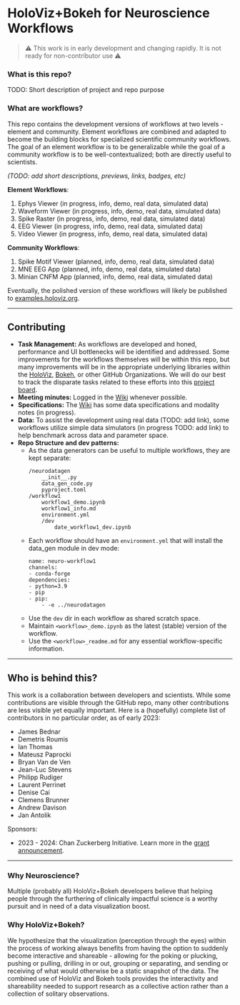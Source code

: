 # HoloViz+Bokeh for Neuroscience Workflows

> :warning: This work is in early development and changing rapidly. It is not ready for non-contributor use :warning:

### What is this repo?

TODO: Short description of project and repo purpose

### What are workflows?

This repo contains the development versions of workflows at two levels - element and community. Element workflows are combined and adapted to become the building blocks for specialized scientific community workflows. The goal of an element workflow is to be generalizable while the goal of a community workflow is to be well-contextualized; both are directly useful to scientists.

*(TODO: add short descriptions, previews, links, badges, etc)*

**Element Workflows**:

1. Ephys Viewer (in progress, info, demo, real data, simulated data)
2. Waveform Viewer (in progress, info, demo, real data, simulated data)
3. Spike Raster (in progress, info, demo, real data, simulated data)
4. EEG Viewer (in progress, info, demo, real data, simulated data)
5. Video Viewer (in progress, info, demo, real data, simulated data)

**Community Workflows**:

1. Spike Motif Viewer (planned, info, demo, real data, simulated data)
2. MNE EEG App (planned, info, demo, real data, simulated data)
3. Minian CNFM App (planned, info, demo, real data, simulated data)

Eventually, the polished version of these workflows will likely be published to [examples.holoviz.org](https://examples.pyviz.org/).

---
## Contributing

- **Task Management:** As workflows are developed and honed, performance and UI bottlenecks will be identified and addressed. Some improvements for the workflows themselves will be within this repo, but many improvements will be in the appropriate underlying libraries within the [HoloViz](https://github.com/holoviz/), [Bokeh](https://github.com/bokeh), or other GitHub Organizations. We will do our best to track the disparate tasks related to these efforts into this [project board](https://github.com/orgs/holoviz-topics/projects/1).
- **Meeting minutes:** Logged in the [Wiki](https://github.com/holoviz-topics/neuro/wiki) whenever possible.
- **Specifications:** The [Wiki](https://github.com/holoviz-topics/neuro/wiki) has some data specifications and modality notes (in progress).
- **Data:** To assist the development using real data (TODO: add link), some workflows utilize simple data simulators (in progress TODO: add link) to help benchmark across data and parameter space.
- **Repo Structure and dev patterns:** 
  - As the data generators can be useful to multiple workflows, they are kept separate:
    ```
    /neurodatagen
        __init__.py
        data_gen_code.py
        pyproject.toml
    /workflow1
        workflow1_demo.ipynb
        workflow1_info.md
        environment.yml
        /dev
            date_workflow1_dev.ipynb
    ```
  - Each workflow should have an `environment.yml` that will install the data_gen module in dev mode:
    ```
    name: neuro-workflow1
    channels:
    - conda-forge
    dependencies:
    - python=3.9
    - pip
    - pip:
        - -e ../neurodatagen
    ```
  - Use the `dev` dir in each workflow as shared scratch space.
  - Maintain `<workflow>_demo.ipynb` as the latest (stable) version of the workflow.
  - Use the `<workflow>_readme.md` for any essential workflow-specific information.

---
## Who is behind this?

This work is a collaboration between developers and scientists. While some contributions are visible through the GitHub repo, many other contributions are less visible yet equally important. Here is a (hopefully) complete list of contributors in no particular order, as of early 2023:

- James Bednar
- Demetris Roumis
- Ian Thomas
- Mateusz Paprocki
- Bryan Van de Ven
- Jean-Luc Stevens
- Philipp Rudiger
- Laurent Perrinet
- Denise Cai
- Clemens Brunner
- Andrew Davison
- Jan Antolik

Sponsors:
- 2023 - 2024: Chan Zuckerberg Initiative. Learn more in the [grant announcement]([url](https://blog.bokeh.org/announcing-czi-funding-for-bokeh-for-bioscience-5f74426c011a)).


---

### Why Neuroscience?

Multiple (probably all) HoloViz+Bokeh developers believe that helping people through the furthering of clinically impactful science is a worthy pursuit and in need of a data visualization boost.

### Why HoloViz+Bokeh?

We hypothesize that the visualization (perception through the eyes) within the process of working always benefits from having the option to suddenly become interactive and shareable - allowing for the poking or plucking, pushing or pulling, drilling in or out, grouping or separating, and sending or receiving of what would otherwise be a static snapshot of the data. The combined use of HoloViz and Bokeh tools provides the interactivity and shareability needed to support research as a collective action rather than a collection of solitary observations.
